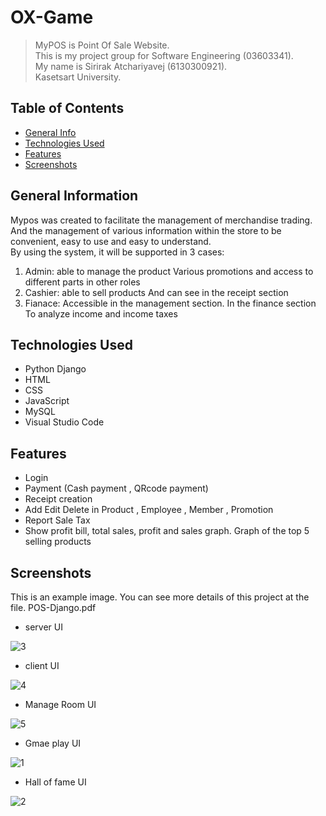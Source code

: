 # OX-Game
 >MyPOS is Point Of Sale Website.\
 This is my project group for Software Engineering (03603341).\
 My name is Sirirak Atchariyavej (6130300921).\
 Kasetsart University.


## Table of Contents
* [General Info](#general-information)
* [Technologies Used](#technologies-used)
* [Features](#features)
* [Screenshots](#screenshots)


## General Information

Mypos was created to facilitate the management of merchandise trading. And the management of various information within the store to be convenient, easy to use and easy to understand. \
By using the system, it will be supported in 3 cases:
1) Admin: able to manage the product Various promotions and access to different parts in other roles
2) Cashier: able to sell products And can see in the receipt section
3) Fianace: Accessible in the management section. In the finance section To analyze income and income taxes

## Technologies Used
- Python Django 
- HTML 
- CSS
- JavaScript
- MySQL 
- Visual Studio Code 

## Features
- Login
- Payment (Cash payment , QRcode payment)
- Receipt creation
- Add Edit Delete in Product , Employee , Member , Promotion 
- Report Sale Tax 
- Show profit bill, total sales, profit and sales graph. Graph of the top 5 selling products


## Screenshots
This is an example image. You can see more details of this project at the file. POS-Django.pdf

- server UI 

![3](https://user-images.githubusercontent.com/78865194/120213892-f7331800-c25d-11eb-93fb-6736c6cc8cb5.png)

- client UI 

![4](https://user-images.githubusercontent.com/78865194/120213898-f8644500-c25d-11eb-871d-3dfcfd0ae12b.png)

- Manage Room UI

![5](https://user-images.githubusercontent.com/78865194/120213900-f8fcdb80-c25d-11eb-9195-ee44889fc43f.png)

- Gmae play UI

![1](https://user-images.githubusercontent.com/78865194/120213905-f9957200-c25d-11eb-944f-3695b6968f7e.png)

- Hall of fame UI 

![2](https://user-images.githubusercontent.com/78865194/120213906-f9957200-c25d-11eb-89d6-156634f03b31.png)



